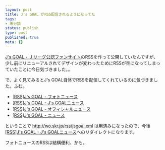 ```yaml
---
layout: post
title: J's GOAL がRSS配信されるようになってた
tags:
- 未分類
status: publish
type: post
published: true
meta: {}
---
```

<a href="http://www.jsgoal.jp/">J's GOAL - Ｊリーグ公認ファンサイト</a>のRSSを作って公開していたんですが、少し前にリニューアルされてデザインが変わったためにRSSが空になってしまっていたことに今日気づきました。。

で、よく見てみるとJ's GOAL自体でRSSを配信してくれているのに気づきました。ふむ。
- <a href="http://www.jsgoal.jp/rss/photo.rdf">[RSS]J's GOAL - フォトニュース</a>
- <a href="http://www.jsgoal.jp/rss/jsgoal.rdf">[RSS]J's GOAL - J's GOALニュース</a>
- <a href="http://www.jsgoal.jp/rss/official.rdf">[RSS]J's GOAL - オフィシャルニュース</a>
- <a href="http://www.jsgoal.jp/rss/news.rdf">[RSS]J's GOAL - ニュース</a>

ということで http://wo.skr.jp/rss/jsgoal.xml は用済みになったので、今後 <a href="http://www.jsgoal.jp/rss/jsgoal.rdf">[RSS]J's GOAL - J's GOALニュース</a>へのリダイレクトになります。

フォトニュースのRSSは結構便利、かも。
